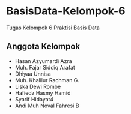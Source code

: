 # BasisData-Kelompok-6
Tugas Kelompok 6 Praktisi Basis Data

## Anggota Kelompok
- Hasan Azyumardi Azra
- Muh. Fajar Siddiq Arafat
- Dhiyaa Unnisa
- Muh. Khalilur Rachman G.
- Liska Dewi Rombe
- Hafiedz Hasmy Hamid
- Syarif Hidayat4
- Andi Muh Noval Fahresi B
